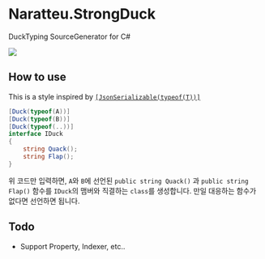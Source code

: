 # Naratteu.StrongDuck
DuckTyping SourceGenerator for C#

![](https://64.media.tumblr.com/6c8b1ca3567c6b1581e8a8ccd5cae1bf/ac794dc23ce58daa-f5/s500x750/ccd5aca19e5785791d428963df7919e7e810e58a.png)

## How to use

This is a style inspired by [`[JsonSerializable(typeof(T))]`](https://learn.microsoft.com/dotnet/standard/serialization/system-text-json/source-generation)

```cs
[Duck(typeof(A))]
[Duck(typeof(B))]
[Duck(typeof(..))]
interface IDuck
{
    string Quack();
    string Flap();
}
```

위 코드만 입력하면, `A`와 `B`에 선언된 `public string Quack()` 과 `public string Flap()` 함수를 `IDuck`의 맴버와 직결하는 `class`를 생성합니다. 만일 대응하는 함수가 없다면 선언하면 됩니다.

## Todo

- Support Property, Indexer, etc..